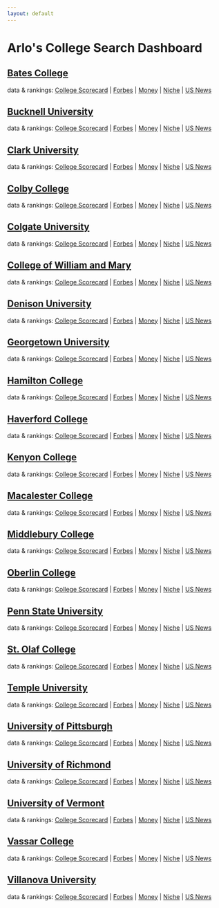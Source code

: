 ```yaml
---
layout: default
---
```


# Arlo's College Search Dashboard

## [Bates College](https://bates.edu)

data & rankings:
[College Scorecard](https://collegescorecard.ed.gov/school/?160977-Bates-College) | 
[Forbes](https://www.forbes.com/colleges/bates-college) | 
[Money](https://money.com/best-colleges/profile/bates-college) | 
[Niche](https://www.niche.com/colleges/bates-college) | 
[US News](https://premium.usnews.com/best-colleges/bates-college-2036)


## [Bucknell University](https://bucknell.edu) 

data & rankings:
[College Scorecard](https://collegescorecard.ed.gov/school/?211291-Bucknell-University) | 
[Forbes](https://www.forbes.com/colleges/bucknell-university) | 
[Money](https://money.com/best-colleges/profile/bucknell-university/) | 
[Niche](https://www.niche.com/colleges/bucknell-university/) | 
[US News](https://premium.usnews.com/best-colleges/bucknell-university-3238)

<!--
academic programs: 
[Anthropology](https://www.bucknell.edu/academics/college-arts-sciences/academic-departments-programs/sociology-anthropology) |
[Geography](https://www.bucknell.edu/academics/college-arts-sciences/academic-departments-programs/geography) | 
[International Relations](https://www.bucknell.edu/academics/college-arts-sciences/academic-departments-programs/international-relations) |
[Study Abroad](https://www.bucknell.edu/academics/beyond-classroom/global-campus-education/study-abroad-programs)

extracurriculars:
[Gamelan Ensemble](https://www.bucknell.edu/academics/college-arts-sciences/academic-departments-programs/music/ensembles/gamelan-ensemble) | 
[Intramural Sports](https://www.bucknell.edu/life-bucknell/athletics/intramural-sports) | 
[Jazz Band](https://www.bucknell.edu/academics/college-arts-sciences/academic-departments-programs/music/ensembles/gamelan-ensemble) | 
[Outdoor Education/Leadership](https://www.bucknell.edu/academics/college-arts-sciences/academic-departments-programs/music/ensembles/gamelan-ensemble)
-->


## [Clark University](https://clarku.edu)

data & rankings:
[College Scorecard](https://collegescorecard.ed.gov/school/?165334-Clark_University) | 
[Forbes](https://www.forbes.com/colleges/clark-university) | 
[Money](https://money.com/best-colleges/profile/clark-university) | 
[Niche](https://www.niche.com/colleges/clark-university) | 
[US News](https://premium.usnews.com/best-colleges/clark-university-massachusetts-2139)


## [Colby College](https://colby.edu)

data & rankings:
[College Scorecard](https://collegescorecard.ed.gov/school/?161086-Colby-College) | 
[Forbes](https://www.forbes.com/colleges/colby-college) | 
[Money](https://money.com/best-colleges/profile/colby-college) | 
[Niche](https://www.niche.com/colleges/colby-college) | 
[US News](https://premium.usnews.com/best-colleges/colby-college-2039)


## [Colgate University](https://colgate.edu)

data & rankings:
[College Scorecard](https://collegescorecard.ed.gov/school/?190099-Colgate-University) | 
[Forbes](https://www.forbes.com/colleges/colgate-university) | 
[Money](https://money.com/best-colleges/profile/colgate-university) | 
[Niche](https://www.niche.com/colleges/colgate-university) | 
[US News](https://premium.usnews.com/best-colleges/colgate-university-2701)


## [College of William and Mary](https://wm.edu)

data & rankings:
[College Scorecard](https://collegescorecard.ed.gov/school/?231624-William-Mary) | 
[Forbes](https://www.forbes.com/colleges/william-mary) | 
[Money](https://money.com/best-colleges/profile/college-of-william-and-mary/) | 
[Niche](https://www.niche.com/colleges/william--and--mary/) | 
[US News](https://premium.usnews.com/best-colleges/william-and-mary-3705)


## [Denison University](https://denison.edu)

data & rankings:
[College Scorecard](https://collegescorecard.ed.gov/school/?202523-Denison-University) | 
[Forbes](https://www.forbes.com/colleges/denison-university) | 
[Money](https://money.com/best-colleges/profile/denison-university) | 
[Niche](https://www.niche.com/colleges/denison-university) | 
[US News](https://premium.usnews.com/best-colleges/denison-university-3042)


## [Georgetown University](https://georgetown.edu)

data & rankings:
[College Scorecard](https://collegescorecard.ed.gov/school/?131496-Georgetown-University) | 
[Forbes](https://www.forbes.com/colleges/georgetown-university) | 
[Money](https://money.com/best-colleges/profile/georgetown-university) | 
[Niche](https://www.niche.com/colleges/georgetown-university) | 
[US News](https://premium.usnews.com/best-colleges/georgetown-university-1445)


## [Hamilton College](https://hamilton.edu)

data & rankings:
[College Scorecard](https://collegescorecard.ed.gov/school/?191515) | 
[Forbes](https://www.forbes.com/colleges/hamilton-college) | 
[Money](https://money.com/best-colleges/profile/hamilton-college) | 
[Niche](https://www.niche.com/colleges/hamilton-college) | 
[US News](https://premium.usnews.com/best-colleges/hamilton-college-2728)


## [Haverford College](https://haverford.edu)

data & rankings:
[College Scorecard](https://collegescorecard.ed.gov/school/?212911-Haverford-College) | 
[Forbes](https://www.forbes.com/colleges/haverford-college) | 
[Money](https://money.com/best-colleges/profile/haverford-college) | 
[Niche](https://www.niche.com/colleges/haverford-college) | 
[US News](https://premium.usnews.com/best-colleges/haverford-college-3274)


## [Kenyon College](https://kenyon.edu)

data & rankings:
[College Scorecard](https://collegescorecard.ed.gov/school/?203535-Kenyon-College) | 
[Forbes](https://www.forbes.com/colleges/kenyon-college) | 
[Money](https://money.com/best-colleges/profile/kenyon-college) | 
[Niche](https://www.niche.com/colleges/kenyon-college) | 
[US News](https://premium.usnews.com/best-colleges/kenyon-college-3065)


## [Macalester College](https://macalester.edu)

data & rankings:
[College Scorecard](https://collegescorecard.ed.gov/school/?173902-Macalester-College) | 
[Forbes](https://www.forbes.com/colleges/macalester-college) | 
[Money](https://money.com/best-colleges/profile/macalester-college) | 
[Niche](https://www.niche.com/colleges/macalester-college) | 
[US News](https://premium.usnews.com/best-colleges/macalester-college-2358)


## [Middlebury College](https://middlebury.edu)

data & rankings:
[College Scorecard](https://collegescorecard.ed.gov/school/?173902-Macalester-College) | 
[Forbes](https://www.forbes.com/colleges/middlebury-college) | 
[Money](https://money.com/best-colleges/profile/middlebury-college) | 
[Niche](https://www.niche.com/colleges/middlebury-college) | 
[US News](https://premium.usnews.com/best-colleges/middlebury-college-3691)


## [Oberlin College](https://oberlin.edu)

data & rankings:
[College Scorecard](https://collegescorecard.ed.gov/school/?204501-Oberlin-College) | 
[Forbes](https://www.forbes.com/colleges/oberlin-college) | 
[Money](https://money.com/best-colleges/profile/oberlin-college) | 
[Niche](https://www.niche.com/colleges/oberlin-college) | 
[US News](https://www.usnews.com/best-colleges/oberlin-college-and-conservatory-3086)


## [Penn State University](https://psu.edu)

data & rankings:
[College Scorecard](https://collegescorecard.ed.gov/school/?495767-The-Pennsylvania-State-University) | 
[Forbes](https://www.forbes.com/colleges/pennsylvania-state-university) | 
[Money](https://money.com/best-colleges/profile/pennsylvania-state-university-main-campus/) | 
[Niche](https://www.niche.com/colleges/penn-state/) | 
[US News](https://premium.usnews.com/best-colleges/penn-state-6965)


## [St. Olaf College](https://stolaf.edu)

data & rankings:
[College Scorecard](https://collegescorecard.ed.gov/school/?174844-St-Olaf-College) | 
[Forbes](https://www.forbes.com/colleges/st-olaf-college) | 
[Money](https://money.com/best-colleges/profile/st-olaf-college) | 
[Niche](https://www.niche.com/colleges/st-olaf-college) | 
[US News](https://premium.usnews.com/best-colleges/st-olaf-college-2382)


## [Temple University](https://temple.edu)

data & rankings:
[College Scorecard](https://collegescorecard.ed.gov/school/?216339-Temple-University) | 
[Forbes](https://www.forbes.com/colleges/temple-university) | 
[Money](https://money.com/best-colleges/profile/temple-university) | 
[Niche](https://www.niche.com/colleges/temple-university) | 
[US News](https://premium.usnews.com/best-colleges/temple-university-3371)


## [University of Pittsburgh](https://pitt.edu)

data & rankings:
[College Scorecard](https://collegescorecard.ed.gov/school/?215293-University-of-Pittsburgh-Pittsburgh-Campus) | 
[Forbes](https://www.forbes.com/colleges/university-of-pittsburgh-pittsburgh-campus/) | 
[Money](https://money.com/best-colleges/profile/university-of-pittsburgh-pittsburgh-campus/) | 
[Niche](https://www.niche.com/colleges/https://www.niche.com/colleges/university-of-pittsburgh/) | 
[US News](https://www.usnews.com/best-colleges/university-of-pittsburgh-3379)


## [University of Richmond](https://richmond.edu)

data & rankings:
[College Scorecard](https://collegescorecard.ed.gov/school/?233374-University_of_Richmond) | 
[Forbes](https://www.forbes.com/colleges/university-of-richmond/) | 
[Money](https://money.com/best-colleges/profile/university-of-richmond/) | 
[Niche](https://www.niche.com/colleges/university-of-richmond/) | 
[US News](hhttps://premium.usnews.com/best-colleges/university-of-richmond-3744/)


## [University of Vermont](https://uvm.edu)

data & rankings:
[College Scorecard](https://collegescorecard.ed.gov/school/?231174-University-of-Vermont) | 
[Forbes](https://www.forbes.com/colleges/university-of-vermont) | 
[Money](https://money.com/best-colleges/profile/university-of-vermont) | 
[Niche](https://www.niche.com/colleges/university-of-vermont) | 
[US News](https://www.usnews.com/best-colleges/university-of-vermont-3696)


## [Vassar College](https://vassar.edu)

data & rankings:
[College Scorecard](https://collegescorecard.ed.gov/school/?197133-Vassar-College) | 
[Forbes](https://www.forbes.com/colleges/vassar-college) | 
[Money](https://money.com/best-colleges/profile/vassar-college) | 
[Niche](https://www.niche.com/colleges/vassar-college) | 
[US News](https://premium.usnews.com/best-colleges/vassar-college-2895)


## [Villanova University](https://villanova.edu)

data & rankings:
[College Scorecard](https://collegescorecard.ed.gov/school/?216597-Villanova-University) | 
[Forbes](https://www.forbes.com/colleges/villanova-university) | 
[Money](https://money.com/best-colleges/profile/villanova-university) | 
[Niche](https://www.niche.com/colleges/villanova-university) | 
[US News](https://premium.usnews.com/best-colleges/villanova-university-3388)
